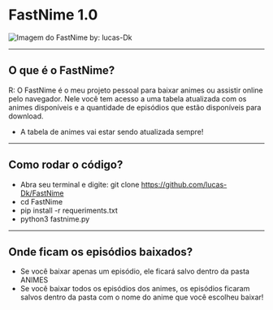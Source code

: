 # FastNime 1.0

![Imagem do FastNime by: lucas-Dk](https://user-images.githubusercontent.com/69327287/129746016-e6d93b08-5b66-4d71-a098-2c505f1c6a2e.png)
<hr>

## O que é o FastNime?

R: O FastNime é o meu projeto pessoal para baixar animes ou assistir online pelo navegador.
Nele você tem acesso a uma tabela atualizada com os animes disponíveis e a quantidade de episódios
que estão disponíveis para download.

- A tabela de animes vai estar sendo atualizada sempre!
<hr>

## Como rodar o código?

- Abra seu terminal e digite: git clone https://github.com/lucas-Dk/FastNime
- cd FastNime
- pip install -r requeriments.txt
- python3 fastnime.py
<hr>

## Onde ficam os episódios baixados?

- Se você baixar apenas um episódio, ele ficará salvo dentro da pasta ANIMES
- Se você baixar todos os episódios dos animes, os episódios ficaram salvos dentro da pasta com o nome do anime que você escolheu baixar!

